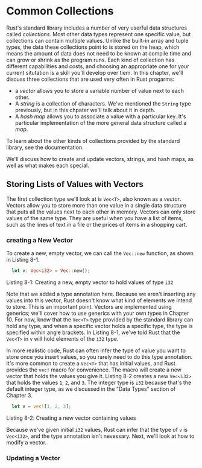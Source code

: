 # Common Collections

Rust's standard library
includes a number of very userful
data structures called _collections_.
Most other data types
represent one specific value,
but collections can contain multiple values.
Unlike the built-in array and tuple types,
the data these collections point
to is stored on the heap,
which means the amount of data does
not need to be known
at compile time
and can grow
or shrink as the program runs.
Each kind of collection has different capabilities
and costs,
and choosing an appropriate one
for your current situtation is a skill
you'll develop over tiem.
In this chapter,
we'll discuss three collections that are
used very often in Rust progarms:

- a _vector_ allows you to store a variable number of value next to each other.
- A _string_ is a collection of characters.
  We've mentioned the `String` type previously,
  but in this chpater we'll talk about it in depth.
- A _hash map_ allows you to associate a value
  with a particular key.
  It's particular implementation of the more general data structure called a _map_.

To learn about the other kinds of collections provided by the standard library,
see the documentation.

We'll discuss how to create and update vectors,
strings, and hash maps, as well as what makes each special.

## Storing Lists of Values with Vectors

The first collection type we'll look at is `Vec<T>`,
also known as a _vector_.
Vectors allow you to store more than one value
in a single data structure
that puts all the values next to each other in memory.
Vectors can only store values of the same type.
They are useful when you have a list of items,
such as the lines of text in a file or the prices of items in a shopping cart.

### creating a New Vector

To create a new, empty vector,
we can call the `Vec::new` function,
as shown in Listing 8-1.

```rs
  let v: Vec<i32> = Vec::new();
```

Listing 8-1: Creating a new, empty vector to hold values of type `i32`

Note that we added a type annotation here.
Because we aren't inserting any values
into this vector,
Rust doesn't know what kind of elements we intend to store.
This is an important point. Vectors are implemented using generics;
we'll cover how to use generics with your own types in Chapter 10.
For now, know that the `Vec<T>` type provided by
the standard library can hold any type,
and when a specific vector holds a specific type,
the type is specified within angle brackets.
In Listing 8-1, we've told Rust that the `Vec<T>` in `v` will hold elements of the `i32` type.

In more realistic code,
Rust can often infer the type of value
you want to store once you insert values,
so you rarely need to do this type annotation.
It's more common to create a `Vec<T>` that has initial values,
and Rust provides the `vec!` macro for convenience.
The macro will create a new vector that
holds the values you give it.
Listing 8-2 creates a new `Vec<i32>` that holds the values
`1`, `2`, and `3`.
The integer type is `i32` because that's the default
integer type,
as we discussed in the "Data Types" section of Chapter 3.

```rs
  let v = vec![1, 2, 3];
```

Listing 8-2: Creating a new vector containing values

Because we've given initial `i32` values,
Rust can infer that the type of `v` is `Vec<i32>`,
and the type annotation isn't nevessary.
Next, we'll look at how to modify a vector.

### Updating a Vector
